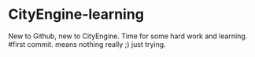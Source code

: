 # CityEngine-learning
New to Github, new to CityEngine. Time for some hard work and learning. 
#first commit. means nothing really ;) just trying. 
